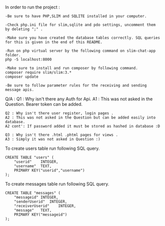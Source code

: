 
In order to run the project : 
    
    -Be sure to have PHP,SLIM and SQLITE installed in your computer.
    
    -Check php.ini file for slim,sqlite and pdo settings, uncomment them by deleting ";" . 
    
    -Make sure you have created the database tables correctly. SQL queries for this is given in the end of this README.
    
    -Run on php virtual server by the following command on slim-chat-app folder.
    php -S localhost:8000

    -Make sure to install and run composer by following command.
    composer require slim/slim:3.*
    composer update

    -Be sure to follow parameter rules for the receiving and sending message apis.


Q/A : 
    Q1 : Why isn't there any Auth for Api.
    A1 : This was not asked in the Question. Bearer token can be added.

    Q2 : Why isn't there user register, login pages .
    A2 : This was not asked in the Question but can be added easily into database.
    A2 cont': If password added it must be stored as hashed in database :D 

    Q3 : Why isn't there .html .phtml pages for views .
    A3 : Simply it was not asked in Question :) 
    



To create users table run following SQL query.

    CREATE TABLE "users" (
        "userid"	INTEGER,
        "username"	TEXT,
        PRIMARY KEY("userid","username")
    );



To create messages table run following SQL query.

    CREATE TABLE "messages" (
        "messageid"	INTEGER,
        "senderUserid"	INTEGER,
        "receiverUserid"	INTEGER,
        "message"	TEXT,
        PRIMARY KEY("messageid")
    );

